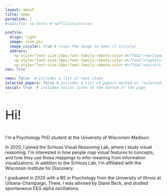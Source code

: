 ```yaml
---
layout: about
title: home
permalink: /
#subtitle: <a href='#'>Affiliations</a>. 

profile:
  align: right
  image: clem_pic
  image_cicular: true # crops the image to make it circular
  address: 
    <p style="font-size:23px;font-family:roboto;color:#cf7da2"><b>Clementine Zimnicki</b></p>
    <p style="font-size:18px;font-family:roboto;color:#cf7da2">Cognitive Scientist</p>
    <p style="font-size:18px;font-family:roboto;color:#cf7da2">University of Wisconsin-Madison</p>
nav: true

news: false  # includes a list of news items
selected_papers: false # includes a list of papers marked as "selected={true}"
social: true  # includes social icons at the bottom of the page
---
```


<p style="font-size:40px;"> Hi! </p>

I'm a Psychology PhD student at the University of Wisconsin-Madison. 

In 2020, I joined the Schloss Visual Reasoning Lab, where I study visual reasoning. I'm interested in how people map visual features to concepts, and how they use those mappings to infer meaning from information visualizations. In addition to the Schloss Lab, I'm affiliated with the Wisconsin Institute for Discovery.

I graduated in 2020 with a BS in Psychology from the University of Illinois at Urbana-Champaign. There, I was
advised by Diane Beck, and studied spontaneous EEG alpha oscillations.
